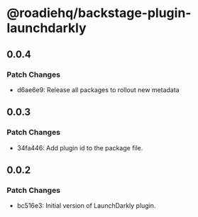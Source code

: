 # @roadiehq/backstage-plugin-launchdarkly

## 0.0.4

### Patch Changes

- d6ae6e9: Release all packages to rollout new metadata

## 0.0.3

### Patch Changes

- 34fa446: Add plugin id to the package file.

## 0.0.2

### Patch Changes

- bc516e3: Initial version of LaunchDarkly plugin.
